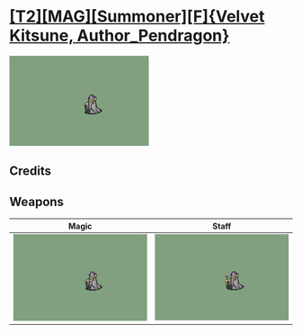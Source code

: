 # [\[T2\]\[MAG\]\[Summoner\]\[F\]{Velvet Kitsune, Author_Pendragon}](./)

<img src="./6.%20Magic/Magic_000.png" alt="[T2][MAG][Summoner][F]{Velvet Kitsune, Author_Pendragon} standing" />

## Credits



## Weapons


|Magic |Staff |
|  :---: | :---: |
| <img alt="Magic animation" src="./6.%20Magic/Magic.gif" /> | <img alt="Staff animation" src="./7.%20Staff/Staff.gif" /> |
